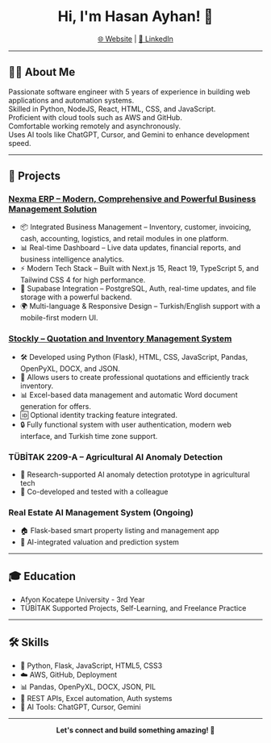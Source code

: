 <h1 align="center">Hi, I'm Hasan Ayhan! 🚀</h1>

<p align="center">
  <a href="https://hasanayhan.com.tr">🌐 Website</a> |
  <a href="https://www.linkedin.com/in/hasan-ayhan-9683312a3/">💼 LinkedIn</a>
</p>

---

## 👨‍💻 About Me

Passionate software engineer with 5 years of experience in building web applications and automation systems.  
Skilled in Python, NodeJS, React, HTML, CSS, and JavaScript.  
Proficient with cloud tools such as AWS and GitHub.  
Comfortable working remotely and asynchronously.  
Uses AI tools like ChatGPT, Cursor, and Gemini to enhance development speed.

---

## 🚀 Projects

### [Nexma ERP – Modern, Comprehensive and Powerful Business Management Solution](https://github.com/hasanayhan/nexma-erp)
- 📦 Integrated Business Management – Inventory, customer, invoicing, cash, accounting, logistics, and retail modules in one platform.
- 📊 Real-time Dashboard – Live data updates, financial reports, and business intelligence analytics.
- ⚡ Modern Tech Stack – Built with Next.js 15, React 19, TypeScript 5, and Tailwind CSS 4 for high performance.
- 🔐 Supabase Integration – PostgreSQL, Auth, real-time updates, and file storage with a powerful backend.
- 🌍 Multi-language & Responsive Design – Turkish/English support with a mobile-first modern UI.

### [Stockly – Quotation and Inventory Management System](https://github.com/hasanayhan/stockly)
- 🛠️ Developed using Python (Flask), HTML, CSS, JavaScript, Pandas, OpenPyXL, DOCX, and JSON.
- 📄 Allows users to create professional quotations and efficiently track inventory.
- 📊 Excel-based data management and automatic Word document generation for offers.
- 🆔 Optional identity tracking feature integrated.
- 🔒 Fully functional system with user authentication, modern web interface, and Turkish time zone support.

### TÜBİTAK 2209-A – Agricultural AI Anomaly Detection
- 🌱 Research-supported AI anomaly detection prototype in agricultural tech
- 🤝 Co-developed and tested with a colleague

### Real Estate AI Management System (Ongoing)
- 🏠 Flask-based smart property listing and management app
- 🤖 AI-integrated valuation and prediction system

---

## 🎓 Education

- Afyon Kocatepe University - 3rd Year
- TÜBİTAK Supported Projects, Self-Learning, and Freelance Practice

---

## 🛠️ Skills

- 🐍 Python, Flask, JavaScript, HTML5, CSS3
- ☁️ AWS, GitHub, Deployment
- 📊 Pandas, OpenPyXL, DOCX, JSON, PIL
- 🔗 REST APIs, Excel automation, Auth systems
- 🤖 AI Tools: ChatGPT, Cursor, Gemini

---

<p align="center">
  <b>Let's connect and build something amazing! 🚀</b>
</p> 
